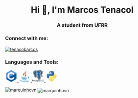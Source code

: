 <h1 align="center">Hi 👋, I'm Marcos Tenacol</h1>
<h3 align="center">A student from UFRR</h3>

<h3 align="left">Connect with me:</h3>
<p align="left">
<a href="https://instagram.com/tenacobarcos" target="blank"><img align="center" src="https://raw.githubusercontent.com/rahuldkjain/github-profile-readme-generator/master/src/images/icons/Social/instagram.svg" alt="tenacobarcos" height="30" width="40" /></a>
</p>

<h3 align="left">Languages and Tools:</h3>
<p align="left"> <a href="https://www.cprogramming.com/" target="_blank" rel="noreferrer"> <img src="https://raw.githubusercontent.com/devicons/devicon/master/icons/c/c-original.svg" alt="c" width="40" height="40"/> </a> <a href="https://www.java.com" target="_blank" rel="noreferrer"> <img src="https://raw.githubusercontent.com/devicons/devicon/master/icons/java/java-original.svg" alt="java" width="40" height="40"/> </a> <a href="https://www.postgresql.org" target="_blank" rel="noreferrer"> <img src="https://raw.githubusercontent.com/devicons/devicon/master/icons/postgresql/postgresql-original-wordmark.svg" alt="postgresql" width="40" height="40"/> </a> <a href="https://www.python.org" target="_blank" rel="noreferrer"> <img src="https://raw.githubusercontent.com/devicons/devicon/master/icons/python/python-original.svg" alt="python" width="40" height="40"/> </a> </p>

<p><img align="left" src="https://github-readme-stats.vercel.app/api/top-langs?username=marquinhovn&show_icons=true&theme=dark&hide_border=true&locale=en&layout=compact" alt="marquinhovn" /></p>

<p>&nbsp;<img align="center" src="https://github-readme-stats.vercel.app/api?username=marquinhovn&show_icons=true&theme=dark&hide_border=true&locale=en" alt="marquinhovn" /></p>
